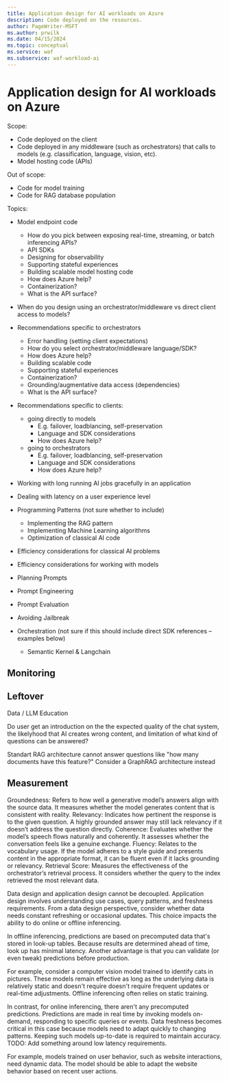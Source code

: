 ```yaml
---
title: Application design for AI workloads on Azure
description: Code deployed on the resources.
author: PageWriter-MSFT
ms.author: prwilk
ms.date: 04/15/2024
ms.topic: conceptual
ms.service: waf
ms.subservice: waf-workload-ai
---
```


# Application design for AI workloads on Azure

Scope:

- Code deployed on the client
- Code deployed in any middleware (such as orchestrators) that calls to models (e.g. classification, language, vision, etc).
- Model hosting code (APIs)

Out of scope:

- Code for model training
- Code for RAG database population

Topics:

- Model endpoint code
  - How do you pick between exposing real-time, streaming, or batch inferencing APIs?
  - API SDKs
  - Designing for observability
  - Supporting stateful experiences
  - Building scalable model hosting code
  - How does Azure help?
  - Containerization?
  - What is the API surface?

- When do you design using an orchestrator/middleware vs direct client access to models?
  
- Recommendations specific to orchestrators
  - Error handling (setting client expectations)
  - How do you select orchestrator/middleware language/SDK?
  - How does Azure help?
  - Building scalable code
  - Supporting stateful experiences
  - Containerization?
  - Grounding/augmentative data access (dependencies)
  - What is the API surface?

- Recommendations specific to clients:

  - going directly to models
    - E.g. failover, loadblancing, self-preservation
    - Language and SDK considerations
    - How does Azure help?
  - going to orchestrators
    - E.g. failover, loadblancing, self-preservation
    - Language and SDK considerations
    - How does Azure help?

- Working with long running AI jobs gracefully in an application
- Dealing with latency on a user experience level
- Programming Patterns (not sure whether to include)
  - Implementing the RAG pattern 
  - Implementing Machine Learning algorithms
  - Optimization of classical AI code

- Efficiency considerations for classical AI problems
- Efficiency considerations for working with models
- Planning Prompts 
- Prompt Engineering
- Prompt Evaluation
- Avoiding Jailbreak
- Orchestration (not sure if this should include direct SDK references – examples below)
  - Semantic Kernel & Langchain

## Monitoring


## Leftover

 Data / LLM Education
	
Do user get an introduction on the the expected quality of the chat system, the likelyhood that AI creates wrong content, and limitation of what kind of questions can be answered?
	
Standart RAG architecture cannot answer questions like "how many documents have this feature?" Consider a GraphRAG architecture instead
	

## Measurement

Groundedness: Refers to how well a generative model’s answers align with the source data. It measures whether the model generates content that is consistent with reality.
Relevancy: Indicates how pertinent the response is to the given question. A highly grounded answer may still lack relevancy if it doesn’t address the question directly.
Coherence: Evaluates whether the model’s speech flows naturally and coherently. It assesses whether the conversation feels like a genuine exchange.
Fluency: Relates to the vocabulary usage. If the model adheres to a style guide and presents content in the appropriate format, it can be fluent even if it lacks grounding or relevancy.
Retrieval Score: Measures the effectiveness of the orchestrator’s retrieval process. It considers whether the query to the index retrieved the most relevant data.



Data design and application design cannot be decoupled. Application design involves understanding use cases, query patterns, and freshness requirements. From a data design perspective, consider whether data needs constant refreshing or occasional updates. This choice impacts the ability to do online or offline inferencing.

In offline inferencing, predictions are based on precomputed data that's stored in look-up tables. Because results are determined ahead of time, look up has minimal latency. Another advantage is that you can validate (or even tweak) predictions before  production.

For example, consider a computer vision model trained to identify cats in pictures. These models remain effective as long as the underlying data is relatively static and doesn't require doesn't require frequent updates or real-time adjustments. Offline inferencing often relies on static training.

In contrast, for online inferencing, there aren't any precomputed predictions. Predictions are made in real time by invoking models on-demand, responding to specific queries or events. Data freshness becomes critical in this case because models need to adapt quickly to changing patterns. Keeping such models up-to-date is required to maintain accuracy. TODO: Add something around low latency requirements. 

For example, models trained on user behavior, such as website interactions, need dynamic data. The model should be able to adapt the website behavior based on recent user actions.  